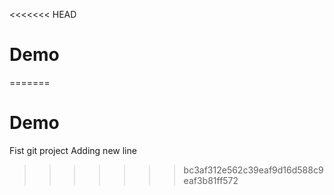 <<<<<<< HEAD
# Demo 
=======
# Demo
Fist git project
Adding new line
>>>>>>> bc3af312e562c39eaf9d16d588c9eaf3b81ff572
